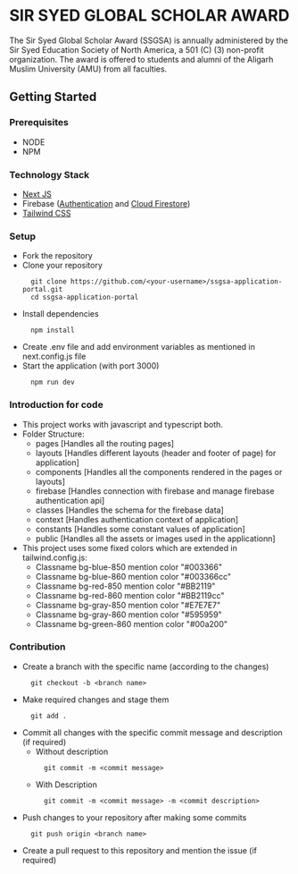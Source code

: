 # SIR SYED GLOBAL SCHOLAR AWARD

The Sir Syed Global Scholar Award (SSGSA) is annually administered by the Sir Syed Education Society of North America, a 501 (C) (3) non-profit organization. The award is offered to students and alumni of the Aligarh Muslim University (AMU) from all faculties.

## Getting Started
  ### Prerequisites
   - NODE
   - NPM
  
  ### Technology Stack
   - [Next JS](https://nextjs.org/docs/getting-started)
   - Firebase ([Authentication](https://firebase.google.com/docs/auth) and [Cloud Firestore](https://firebase.google.com/docs/firestore))
   - [Tailwind CSS](https://tailwindcss.com/docs/installation)
  
  ### Setup
   - Fork the repository
   - Clone your repository
      ```
        git clone https://github.com/<your-username>/ssgsa-application-portal.git
        cd ssgsa-application-portal
      ```
   - Install dependencies
      ```
        npm install
      ```
   - Create .env file and add environment variables as mentioned in next.config.js file
   - Start the application (with port 3000)
      ```
        npm run dev
      ```

  ### Introduction for code
   - This project works with javascript and typescript both.
   - Folder Structure:
     - pages [Handles all the routing pages]
     - layouts [Handles different layouts (header and footer of page) for application]
     - components [Handles all the components rendered in the pages or layouts]
     - firebase [Handles connection with firebase and manage firebase authentication api]
     - classes [Handles the schema for the firebase data]
     - context [Handles authentication context of application]
     - constants [Handles some constant values of application]
     - public [Handles all the assets or images used in the applicationn]
   - This project uses some fixed colors which are extended in tailwind.config.js:
     - Classname bg-blue-850 mention color "#003366"
     - Classname bg-blue-860 mention color "#003366cc"
     - Classname bg-red-850 mention color "#BB2119"
     - Classname bg-red-860 mention color "#BB2119cc"
     - Classname bg-gray-850 mention color "#E7E7E7"
     - Classname bg-gray-860 mention color "#595959"
     - Classname bg-green-860 mention color "#00a200"
  
  ### Contribution
   - Create a branch with the specific name (according to the changes)
      ```
        git checkout -b <branch name>
      ```
   - Make required changes and stage them
      ```
        git add .
      ```
   - Commit all changes with the specific commit message and description (if required)
     - Without description
        ```
          git commit -m <commit message>
        ```
     - With Description
        ```
          git commit -m <commit message> -m <commit description>
        ```
   - Push changes to your repository after making some commits
      ```
        git push origin <branch name>
      ```
   - Create a pull request to this repository and mention the issue (if required)
